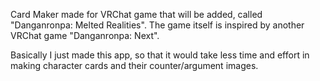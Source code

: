 Card Maker made for VRChat game that will be added, called "Danganronpa: Melted Realities".
The game itself is inspired by another VRChat game "Danganronpa: Next".

Basically I just made this app, so that it would take less time and effort in making character cards and their counter/argument images.
